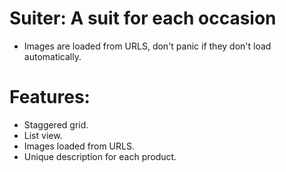 # Suiter: A suit for each occasion

- Images are loaded from URLS, don't panic if they don't load automatically.

# Features:
- Staggered grid.
- List view.
- Images loaded from URLS.
- Unique description for each product.